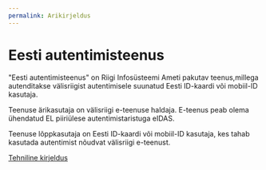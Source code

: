 ```yaml
---
permalink: Arikirjeldus
---
```


# Eesti autentimisteenus

"Eesti autentimisteenus" on Riigi Infosüsteemi Ameti pakutav teenus,millega autenditakse välisriigist autentimisele suunatud Eesti ID-kaardi või mobiil-ID kasutaja.

Teenuse ärikasutaja on välisriigi e-teenuse haldaja. E-teenus peab olema ühendatud EL piiriülese autentimistaristuga eIDAS.

Teenuse lõppkasutaja on Eesti ID-kaardi või mobiil-ID kasutaja, kes tahab kasutada autentimist nõudvat välisriigi e-teenust.

[Tehniline kirjeldus](TehnilineKirjeldus.md)
